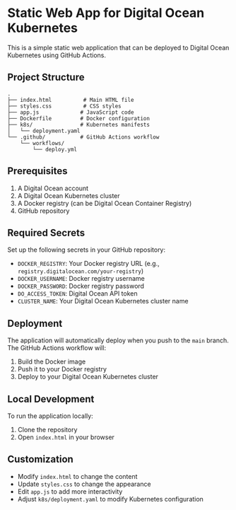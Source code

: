 # Static Web App for Digital Ocean Kubernetes

This is a simple static web application that can be deployed to Digital Ocean Kubernetes using GitHub Actions.

## Project Structure

```
.
├── index.html          # Main HTML file
├── styles.css          # CSS styles
├── app.js             # JavaScript code
├── Dockerfile         # Docker configuration
├── k8s/               # Kubernetes manifests
│   └── deployment.yaml
└── .github/           # GitHub Actions workflow
    └── workflows/
        └── deploy.yml
```

## Prerequisites

1. A Digital Ocean account
2. A Digital Ocean Kubernetes cluster
3. A Docker registry (can be Digital Ocean Container Registry)
4. GitHub repository

## Required Secrets

Set up the following secrets in your GitHub repository:

- `DOCKER_REGISTRY`: Your Docker registry URL (e.g., `registry.digitalocean.com/your-registry`)
- `DOCKER_USERNAME`: Docker registry username
- `DOCKER_PASSWORD`: Docker registry password
- `DO_ACCESS_TOKEN`: Digital Ocean API token
- `CLUSTER_NAME`: Your Digital Ocean Kubernetes cluster name

## Deployment

The application will automatically deploy when you push to the `main` branch. The GitHub Actions workflow will:

1. Build the Docker image
2. Push it to your Docker registry
3. Deploy to your Digital Ocean Kubernetes cluster

## Local Development

To run the application locally:

1. Clone the repository
2. Open `index.html` in your browser

## Customization

- Modify `index.html` to change the content
- Update `styles.css` to change the appearance
- Edit `app.js` to add more interactivity
- Adjust `k8s/deployment.yaml` to modify Kubernetes configuration 